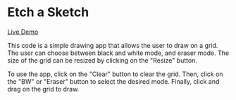# Etch a Sketch

[Live Demo](https://mihirchandna.github.io/etch-a-sketch/)

This code is a simple drawing app that allows the user to draw on a grid. The user can choose between black and white mode, and eraser mode. The size of the grid can be resized by clicking on the "Resize" button.

To use the app, click on the "Clear" button to clear the grid. Then, click on the "BW" or "Eraser" button to select the desired mode. Finally, click and drag on the grid to draw.

